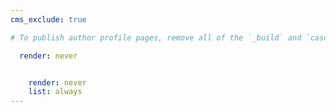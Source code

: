 ```yaml
---
cms_exclude: true

# To publish author profile pages, remove all of the `_build` and `cascade` settings below.

  render: never


    render: never
    list: always
---
```

